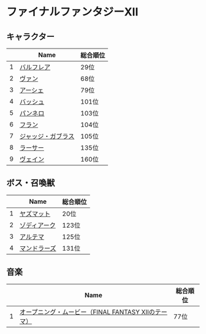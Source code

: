 # ファイナルファンタジーXII

## キャラクター
||Name|総合順位|
|-|-|-|
|1|[バルフレア](https://www.google.co.jp/search?hl=jp&gl=JP&tbm=isch&q=%E3%83%90%E3%83%AB%E3%83%95%E3%83%AC%E3%82%A2+%E3%83%95%E3%82%A1%E3%82%A4%E3%83%8A%E3%83%AB%E3%83%95%E3%82%A1%E3%83%B3%E3%82%BF%E3%82%B8%E3%83%BCXII)|29位|
|2|[ヴァン](https://www.google.co.jp/search?hl=jp&gl=JP&tbm=isch&q=%E3%83%B4%E3%82%A1%E3%83%B3+%E3%83%95%E3%82%A1%E3%82%A4%E3%83%8A%E3%83%AB%E3%83%95%E3%82%A1%E3%83%B3%E3%82%BF%E3%82%B8%E3%83%BCXII)|68位|
|3|[アーシェ](https://www.google.co.jp/search?hl=jp&gl=JP&tbm=isch&q=%E3%82%A2%E3%83%BC%E3%82%B7%E3%82%A7+%E3%83%95%E3%82%A1%E3%82%A4%E3%83%8A%E3%83%AB%E3%83%95%E3%82%A1%E3%83%B3%E3%82%BF%E3%82%B8%E3%83%BCXII)|79位|
|4|[バッシュ](https://www.google.co.jp/search?hl=jp&gl=JP&tbm=isch&q=%E3%83%90%E3%83%83%E3%82%B7%E3%83%A5+%E3%83%95%E3%82%A1%E3%82%A4%E3%83%8A%E3%83%AB%E3%83%95%E3%82%A1%E3%83%B3%E3%82%BF%E3%82%B8%E3%83%BCXII)|101位|
|5|[パンネロ](https://www.google.co.jp/search?hl=jp&gl=JP&tbm=isch&q=%E3%83%91%E3%83%B3%E3%83%8D%E3%83%AD+%E3%83%95%E3%82%A1%E3%82%A4%E3%83%8A%E3%83%AB%E3%83%95%E3%82%A1%E3%83%B3%E3%82%BF%E3%82%B8%E3%83%BCXII)|103位|
|6|[フラン](https://www.google.co.jp/search?hl=jp&gl=JP&tbm=isch&q=%E3%83%95%E3%83%A9%E3%83%B3+%E3%83%95%E3%82%A1%E3%82%A4%E3%83%8A%E3%83%AB%E3%83%95%E3%82%A1%E3%83%B3%E3%82%BF%E3%82%B8%E3%83%BCXII)|104位|
|7|[ジャッジ・ガブラス](https://www.google.co.jp/search?hl=jp&gl=JP&tbm=isch&q=%E3%82%B8%E3%83%A3%E3%83%83%E3%82%B8%E3%83%BB%E3%82%AC%E3%83%96%E3%83%A9%E3%82%B9+%E3%83%95%E3%82%A1%E3%82%A4%E3%83%8A%E3%83%AB%E3%83%95%E3%82%A1%E3%83%B3%E3%82%BF%E3%82%B8%E3%83%BCXII)|105位|
|8|[ラーサー](https://www.google.co.jp/search?hl=jp&gl=JP&tbm=isch&q=%E3%83%A9%E3%83%BC%E3%82%B5%E3%83%BC+%E3%83%95%E3%82%A1%E3%82%A4%E3%83%8A%E3%83%AB%E3%83%95%E3%82%A1%E3%83%B3%E3%82%BF%E3%82%B8%E3%83%BCXII)|135位|
|9|[ヴェイン](https://www.google.co.jp/search?hl=jp&gl=JP&tbm=isch&q=%E3%83%B4%E3%82%A7%E3%82%A4%E3%83%B3+%E3%83%95%E3%82%A1%E3%82%A4%E3%83%8A%E3%83%AB%E3%83%95%E3%82%A1%E3%83%B3%E3%82%BF%E3%82%B8%E3%83%BCXII)|160位|

## ボス・召喚獣
||Name|総合順位|
|-|-|-|
|1|[ヤズマット](https://www.google.co.jp/search?hl=jp&gl=JP&tbm=isch&q=%E3%83%A4%E3%82%BA%E3%83%9E%E3%83%83%E3%83%88+%E3%83%95%E3%82%A1%E3%82%A4%E3%83%8A%E3%83%AB%E3%83%95%E3%82%A1%E3%83%B3%E3%82%BF%E3%82%B8%E3%83%BCXII)|20位|
|2|[ゾディアーク](https://www.google.co.jp/search?hl=jp&gl=JP&tbm=isch&q=%E3%82%BE%E3%83%87%E3%82%A3%E3%82%A2%E3%83%BC%E3%82%AF+%E3%83%95%E3%82%A1%E3%82%A4%E3%83%8A%E3%83%AB%E3%83%95%E3%82%A1%E3%83%B3%E3%82%BF%E3%82%B8%E3%83%BCXII)|123位|
|3|[アルテマ](https://www.google.co.jp/search?hl=jp&gl=JP&tbm=isch&q=%E3%82%A2%E3%83%AB%E3%83%86%E3%83%9E+%E3%83%95%E3%82%A1%E3%82%A4%E3%83%8A%E3%83%AB%E3%83%95%E3%82%A1%E3%83%B3%E3%82%BF%E3%82%B8%E3%83%BCXII)|125位|
|4|[マンドラーズ](https://www.google.co.jp/search?hl=jp&gl=JP&tbm=isch&q=%E3%83%9E%E3%83%B3%E3%83%89%E3%83%A9%E3%83%BC%E3%82%BA+%E3%83%95%E3%82%A1%E3%82%A4%E3%83%8A%E3%83%AB%E3%83%95%E3%82%A1%E3%83%B3%E3%82%BF%E3%82%B8%E3%83%BCXII)|131位|

## 音楽
||Name|総合順位|
|-|-|-|
|1|[オープニング・ムービー（FINAL FANTASY XIIのテーマ）](https://www.youtube.com/results?search_query=%E3%82%AA%E3%83%BC%E3%83%97%E3%83%8B%E3%83%B3%E3%82%B0%E3%83%BB%E3%83%A0%E3%83%BC%E3%83%93%E3%83%BC%EF%BC%88FINAL+FANTASY+XII%E3%81%AE%E3%83%86%E3%83%BC%E3%83%9E%EF%BC%89+%E3%83%95%E3%82%A1%E3%82%A4%E3%83%8A%E3%83%AB%E3%83%95%E3%82%A1%E3%83%B3%E3%82%BF%E3%82%B8%E3%83%BCXII)|77位|

